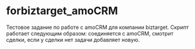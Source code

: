 # forbiztarget_amoCRM
Тестовое задание по работе с amoCRM для компании biztarget.
Скрипт работает следующим образом: соединяется с amoCRM, смотрит сделки, если у сделки нет задачи добавляет новую.

